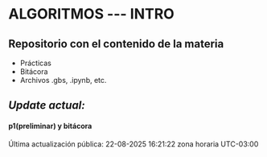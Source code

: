 # ALGORITMOS --- INTRO

## Repositorio con el contenido de la materia

- Prácticas
- Bitácora
- Archivos .gbs, .ipynb, etc.

## *Update actual:* 
#### p1(preliminar) y bitácora


Última actualización pública: 22-08-2025 16:21:22 zona horaria UTC-03:00
